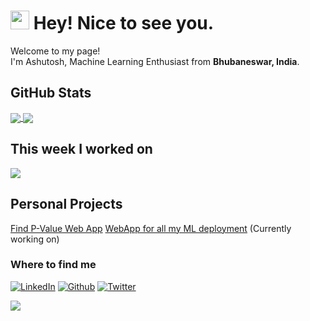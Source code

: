 <h1><img src="https://emojis.slackmojis.com/emojis/images/1531849430/4246/blob-sunglasses.gif?1531849430" width="30"/> Hey! Nice to see you.</h1>

<p>Welcome to my page! </br> I'm Ashutosh, Machine Learning Enthusiast from <b>Bhubaneswar, India</b>. </p>

<h2>GitHub Stats</h2>

<p>
<a href="#">
  <img align="center" src="https://github-readme-stats.vercel.app/api/top-langs/?username=addicted-ai&layout=compact"/>
</a>
<a href="#">
  <img align="center" src="https://github-readme-stats.vercel.app/api?username=addicted-ai&count_private=true&show_icons=true&theme=default&hide_rank=false" />
</a>
</p>

<h2>This week I worked on</h2>
<a href="#">
  <img align="center" src="https://github-readme-stats.vercel.app/api/wakatime?username=addicted" />
</a>
<h2>Personal Projects</h2>

[Find P-Value Web App](https://p-value-demo.herokuapp.com)
[WebApp for all my ML deployment](http://addicted-ai.herokuapp.com/) (Currently working on)

<h3>Where to find me</h3>

<p>
  <a href="https://www.linkedin.com/in/ashutosh-prusty/" target="_blank"><img alt="LinkedIn" src="https://img.shields.io/badge/linkedin-%230077B5.svg?&style=for-the-badge&logo=linkedin&logoColor=white" /></a>
  <a href="https://github.com/addicted-ai" target="_blank"><img alt="Github" src="https://img.shields.io/badge/GitHub-%2312100E.svg?&style=for-the-badge&logo=Github&logoColor=white" /></a>
  <a href="https://twitter.com/ashutoshprusty_" target="_blank"><img alt="Twitter" src="https://img.shields.io/badge/twitter-%231DA1F2.svg?&style=for-the-badge&logo=twitter&logoColor=white" /></a>

</p>
<p align="left"> <img src="https://komarev.com/ghpvc/?username=addicted-ai&label=Profile+Views&color=green&style=plastic%22%20alt=%22addicted-ai" /> </p>


<!--
**Addicted5/Addicted5** is a ✨ _special_ ✨ repository because its `README.md` (this file) appears on your GitHub profile.

[![Addicted's wakatime stats](https://github-readme-stats.vercel.app/api/wakatime?username=addicted)]()

Here are some ideas to get you started:

- 🔭 I’m currently working on ...
- 🌱 I’m currently learning ...
- 👯 I’m looking to collaborate on ...
- 🤔 I’m looking for help with ...
- 💬 Ask me about ...
- 📫 How to reach me: ...
- 😄 Pronouns: ...
- ⚡ Fun fact: ...
-->
